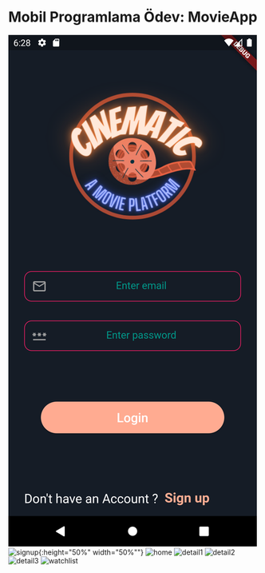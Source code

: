# Mobil Programlama Ödev: MovieApp

![](ScreenShots/login.png)
![signup](https://user-images.githubusercontent.com/61249864/146816152-030fb5fa-98f6-4468-bc6c-6bf1400e5db1.png){:height="50%" width="50%""}
![home](https://user-images.githubusercontent.com/61249864/146816163-66aca491-e9bb-4df0-832d-c727753cbccc.png=250x250)
![detail1](https://user-images.githubusercontent.com/61249864/146816169-35cfcb4a-6276-4b60-aca3-89d503ce63ac.png)
![detail2](https://user-images.githubusercontent.com/61249864/146816173-e2c1c9df-c2c3-48a6-9cd3-6c8a3cef24f3.png)
![detail3](https://user-images.githubusercontent.com/61249864/146816180-a49b97d6-ba57-40d3-9653-2bd7f60500ba.png)
![watchlist](https://user-images.githubusercontent.com/61249864/146816188-4249f57e-9749-4b2b-bb73-1fa10b1accea.png)
